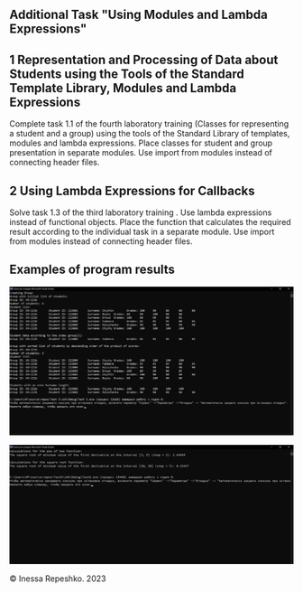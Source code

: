 ## Additional Task "Using Modules and Lambda Expressions"

## 1 Representation and Processing of Data about Students using the Tools of the Standard Template Library, Modules and Lambda Expressions

Complete task 1.1 of the fourth laboratory training (Classes for representing a student and a group) using the tools of the Standard Library of templates, modules and lambda expressions. Place classes for student and group presentation in separate modules. Use import from modules instead of connecting header files.

## 2 Using Lambda Expressions for Callbacks

Solve task 1.3 of the third laboratory training . Use lambda expressions instead of functional objects. Place the function that calculates the required result according to the individual task in a separate module. Use import from modules instead of connecting header files.


## Examples of program results

![add_task_1](https://github.com/InessaRepeshko/programming-basics/blob/main/part2/additional_task/screens/add_task_1.png)

![add_task_2](https://github.com/InessaRepeshko/programming-basics/blob/main/part2/additional_task/screens/add_task_2.png)

© Inessa Repeshko. 2023
